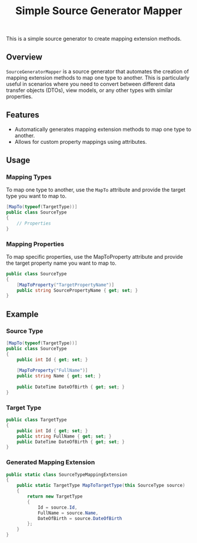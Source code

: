 <div align="center">
  <h1>Simple Source Generator Mapper</h1>
</div>
<br/>
<p>This is a simple source generator to create mapping extension methods.</p>

## Overview

`SourceGeneratorMapper` is a source generator that automates the creation of mapping extension methods to map one type to another. This is particularly useful in scenarios where you need to convert between different data transfer objects (DTOs), view models, or any other types with similar properties.

## Features

- Automatically generates mapping extension methods to map one type to another.
- Allows for custom property mappings using attributes.

## Usage

### Mapping Types

To map one type to another, use the `MapTo` attribute and provide the target type you want to map to.

```csharp
[MapTo(typeof(TargetType))]
public class SourceType
{
    // Properties
}
```
### Mapping Properties

To map specific properties, use the MapToProperty attribute and provide the target property name you want to map to.

```csharp
public class SourceType
{
    [MapToProperty("TargetPropertyName")]
    public string SourcePropertyName { get; set; }
}
```

## Example
### Source Type

```csharp
[MapTo(typeof(TargetType))]
public class SourceType
{
    public int Id { get; set; }
    
    [MapToProperty("FullName")]
    public string Name { get; set; }
    
    public DateTime DateOfBirth { get; set; }
}
```

### Target Type

```csharp
public class TargetType
{
    public int Id { get; set; }
    public string FullName { get; set; }
    public DateTime DateOfBirth { get; set; }
}
```

### Generated Mapping Extension

```csharp
public static class SourceTypeMappingExtension
{
    public static TargetType MapToTargetType(this SourceType source)
    {
        return new TargetType
        {
            Id = source.Id,
            FullName = source.Name,
            DateOfBirth = source.DateOfBirth
        };
    }
}

```

